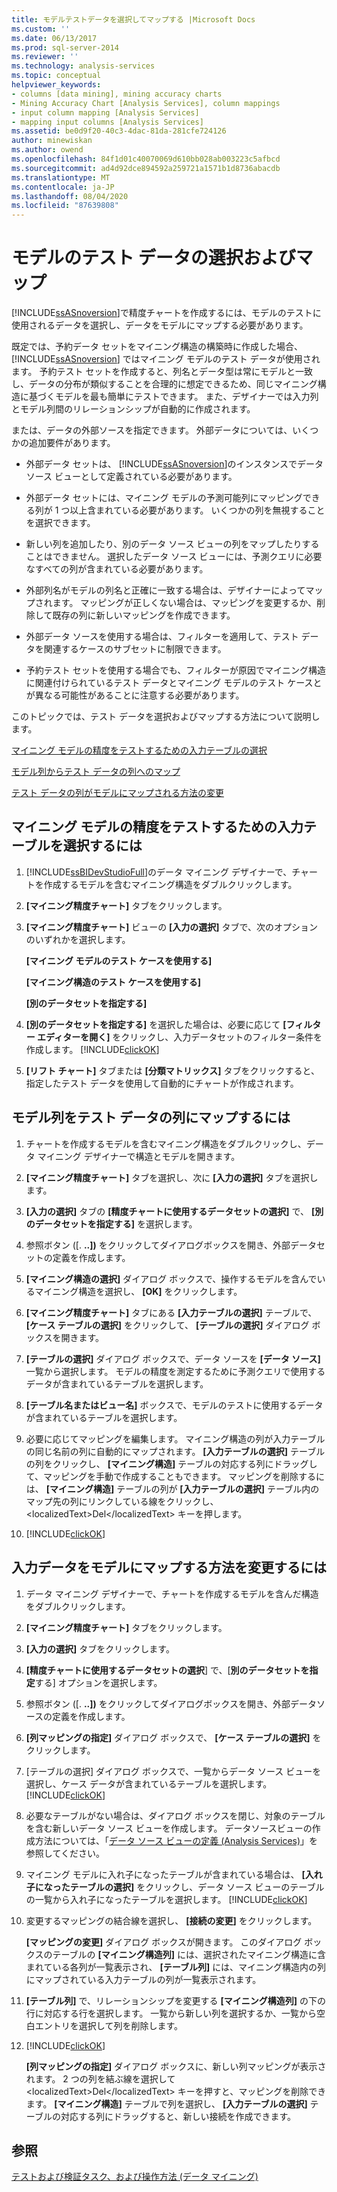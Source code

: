 ```yaml
---
title: モデルテストデータを選択してマップする |Microsoft Docs
ms.custom: ''
ms.date: 06/13/2017
ms.prod: sql-server-2014
ms.reviewer: ''
ms.technology: analysis-services
ms.topic: conceptual
helpviewer_keywords:
- columns [data mining], mining accuracy charts
- Mining Accuracy Chart [Analysis Services], column mappings
- input column mapping [Analysis Services]
- mapping input columns [Analysis Services]
ms.assetid: be0d9f20-40c3-4dac-81da-281cfe724126
author: minewiskan
ms.author: owend
ms.openlocfilehash: 84f1d01c40070069d610bb028ab003223c5afbcd
ms.sourcegitcommit: ad4d92dce894592a259721a1571b1d8736abacdb
ms.translationtype: MT
ms.contentlocale: ja-JP
ms.lasthandoff: 08/04/2020
ms.locfileid: "87639808"
---
```

# <a name="choose-and-map-model-testing-data"></a>モデルのテスト データの選択およびマップ
  [!INCLUDE[ssASnoversion](../../includes/ssasnoversion-md.md)]で精度チャートを作成するには、モデルのテストに使用されるデータを選択し、データをモデルにマップする必要があります。  
  
 既定では、予約データ セットをマイニング構造の構築時に作成した場合、 [!INCLUDE[ssASnoversion](../../includes/ssasnoversion-md.md)] ではマイニング モデルのテスト データが使用されます。 予約テスト セットを作成すると、列名とデータ型は常にモデルと一致し、データの分布が類似することを合理的に想定できるため、同じマイニング構造に基づくモデルを最も簡単にテストできます。 また、デザイナーでは入力列とモデル列間のリレーションシップが自動的に作成されます。  
  
 または、データの外部ソースを指定できます。 外部データについては、いくつかの追加要件があります。  
  
-   外部データ セットは、 [!INCLUDE[ssASnoversion](../../includes/ssasnoversion-md.md)]のインスタンスでデータ ソース ビューとして定義されている必要があります。  
  
-   外部データ セットには、マイニング モデルの予測可能列にマッピングできる列が 1 つ以上含まれている必要があります。 いくつかの列を無視することを選択できます。  
  
-   新しい列を追加したり、別のデータ ソース ビューの列をマップしたりすることはできません。 選択したデータ ソース ビューには、予測クエリに必要なすべての列が含まれている必要があります。  
  
-   外部列名がモデルの列名と正確に一致する場合は、デザイナーによってマップされます。 マッピングが正しくない場合は、マッピングを変更するか、削除して既存の列に新しいマッピングを作成できます。  
  
-   外部データ ソースを使用する場合は、フィルターを適用して、テスト データを関連するケースのサブセットに制限できます。  
  
-   予約テスト セットを使用する場合でも、フィルターが原因でマイニング構造に関連付けられているテスト データとマイニング モデルのテスト ケースとが異なる可能性があることに注意する必要があります。  
  
 このトピックでは、テスト データを選択およびマップする方法について説明します。  
  
 [マイニング モデルの精度をテストするための入力テーブルの選択](#bkmk_SelectInputs)  
  
 [モデル列からテスト データの列へのマップ](#bkmk_MapColumns)  
  
 [テスト データの列がモデルにマップされる方法の変更](#bkmk_ChangeMappings)  
  
##  <a name="to-select-input-tables-to-test-the-accuracy-of-a-mining-model"></a><a name="bkmk_SelectInputs"></a> マイニング モデルの精度をテストするための入力テーブルを選択するには  
  
1.  [!INCLUDE[ssBIDevStudioFull](../../includes/ssbidevstudiofull-md.md)]のデータ マイニング デザイナーで、チャートを作成するモデルを含むマイニング構造をダブルクリックします。  
  
2.  **[マイニング精度チャート]** タブをクリックします。  
  
3.  **[マイニング精度チャート]** ビューの **[入力の選択]** タブで、次のオプションのいずれかを選択します。  
  
     **[マイニング モデルのテスト ケースを使用する]**  
  
     **[マイニング構造のテスト ケースを使用する]**  
  
     **[別のデータセットを指定する]**  
  
4.  **[別のデータセットを指定する]** を選択した場合は、必要に応じて **[フィルター エディターを開く]** をクリックし、入力データセットのフィルター条件を作成します。 [!INCLUDE[clickOK](../../includes/clickok-md.md)]  
  
5.  **[リフト チャート]** タブまたは **[分類マトリックス]** タブをクリックすると、指定したテスト データを使用して自動的にチャートが作成されます。  
  
##  <a name="to-map-model-columns-to-the-columns-in-the-testing-data"></a><a name="bkmk_MapColumns"></a> モデル列をテスト データの列にマップするには  
  
1.  チャートを作成するモデルを含むマイニング構造をダブルクリックし、データ マイニング デザイナーで構造とモデルを開きます。  
  
2.  **[マイニング精度チャート]** タブを選択し、次に **[入力の選択]** タブを選択します。  
  
3.  **[入力の選択]** タブの **[精度チャートに使用するデータセットの選択]** で、 **[別のデータセットを指定する]** を選択します。  
  
4.  参照ボタン ([. **..])** をクリックしてダイアログボックスを開き、外部データセットの定義を作成します。  
  
5.  **[マイニング構造の選択]** ダイアログ ボックスで、操作するモデルを含んでいるマイニング構造を選択し、 **[OK]** をクリックします。  
  
6.  **[マイニング精度チャート]** タブにある **[入力テーブルの選択]** テーブルで、 **[ケース テーブルの選択]** をクリックして、 **[テーブルの選択]** ダイアログ ボックスを開きます。  
  
7.  **[テーブルの選択]** ダイアログ ボックスで、データ ソースを **[データ ソース]** 一覧から選択します。 モデルの精度を測定するために予測クエリで使用するデータが含まれているテーブルを選択します。  
  
8.  **[テーブル名またはビュー名]** ボックスで、モデルのテストに使用するデータが含まれているテーブルを選択します。  
  
9. 必要に応じてマッピングを編集します。 マイニング構造の列が入力テーブルの同じ名前の列に自動的にマップされます。 **[入力テーブルの選択]** テーブルの列をクリックし、 **[マイニング構造]** テーブルの対応する列にドラッグして、マッピングを手動で作成することもできます。 マッピングを削除するには、 **[マイニング構造]** テーブルの列が **[入力テーブルの選択]** テーブル内のマップ先の列にリンクしている線をクリックし、&lt;localizedText&gt;Del&lt;/localizedText&gt; キーを押します。  
  
10. [!INCLUDE[clickOK](../../includes/clickok-md.md)]  
  
##  <a name="to-modify-the-way-input-data-is-mapped-to-the-model"></a><a name="bkmk_ChangeMappings"></a>入力データをモデルにマップする方法を変更するには  
  
1.  データ マイニング デザイナーで、チャートを作成するモデルを含んだ構造をダブルクリックします。  
  
2.  **[マイニング精度チャート]** タブをクリックします。  
  
3.  **[入力の選択]** タブをクリックします。  
  
4.  **[精度チャートに使用するデータセットの選択**] で、[**別のデータセットを指定**する] オプションを選択します。  
  
5.  参照ボタン ([. **..])** をクリックしてダイアログボックスを開き、外部データソースの定義を作成します。  
  
6.  **[列マッピングの指定]** ダイアログ ボックスで、 **[ケース テーブルの選択]** をクリックします。  
  
7.  [テーブルの選択] ダイアログ ボックスで、一覧からデータ ソース ビューを選択し、ケース データが含まれているテーブルを選択します。 [!INCLUDE[clickOK](../../includes/clickok-md.md)]  
  
8.  必要なテーブルがない場合は、ダイアログ ボックスを閉じ、対象のテーブルを含む新しいデータ ソース ビューを作成します。 データソースビューの作成方法については、「[データ ソース ビューの定義 &#40;Analysis Services&#41;](../multidimensional-models/defining-a-data-source-view-analysis-services.md)」を参照してください。  
  
9. マイニング モデルに入れ子になったテーブルが含まれている場合は、 **[入れ子になったテーブルの選択]** をクリックし、データ ソース ビューのテーブルの一覧から入れ子になったテーブルを選択します。 [!INCLUDE[clickOK](../../includes/clickok-md.md)]  
  
10. 変更するマッピングの結合線を選択し、 **[接続の変更]** をクリックします。  
  
     **[マッピングの変更]** ダイアログ ボックスが開きます。 このダイアログ ボックスのテーブルの **[マイニング構造列]** には、選択されたマイニング構造に含まれている各列が一覧表示され、 **[テーブル列]** には、マイニング構造内の列にマップされている入力テーブルの列が一覧表示されます。  
  
11. **[テーブル列]** で、リレーションシップを変更する **[マイニング構造列]** の下の行に対応する行を選択します。 一覧から新しい列を選択するか、一覧から空白エントリを選択して列を削除します。  
  
12. [!INCLUDE[clickOK](../../includes/clickok-md.md)]  
  
     **[列マッピングの指定]** ダイアログ ボックスに、新しい列マッピングが表示されます。 2 つの列を結ぶ線を選択して &lt;localizedText&gt;Del&lt;/localizedText&gt; キーを押すと、マッピングを削除できます。 **[マイニング構造]** テーブルで列を選択し、 **[入力テーブルの選択]** テーブルの対応する列にドラッグすると、新しい接続を作成できます。  
  
## <a name="see-also"></a>参照  
 [テストおよび検証タスク、および操作方法 (データ マイニング)](testing-and-validation-tasks-and-how-tos-data-mining.md)  
  
  

